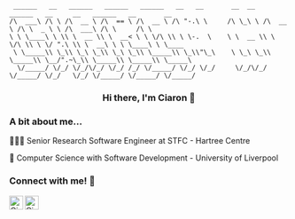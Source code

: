 
```
 ______   __   ______   ______   ______   __   __       __  __   ______   __     __   ______   __       __        
/\  ___\ /\ \ /\  __ \ /\  == \ /\  __ \ /\ "-.\ \     /\ \_\ \ /\  __ \ /\ \  _ \ \ /\  ___\ /\ \     /\ \       
\ \ \____\ \ \\ \  __ \\ \  __< \ \ \/\ \\ \ \-.  \    \ \  __ \\ \ \/\ \\ \ \/ ".\ \\ \  __\ \ \ \____\ \ \____  
 \ \_____\\ \_\\ \_\ \_\\ \_\ \_\\ \_____\\ \_\\"\_\    \ \_\ \_\\ \_____\\ \__/".~\_\\ \_____\\ \_____\\ \_____\ 
  \/_____/ \/_/ \/_/\/_/ \/_/ /_/ \/_____/ \/_/ \/_/     \/_/\/_/ \/_____/ \/_/   \/_/ \/_____/ \/_____/ \/_____/ 
```

<!-- TODO: Link personal website under my name-->
<h3 align="center">Hi there, I'm Ciaron 👋</h3>

### A bit about me...

🧑🏻‍💻 Senior Research Software Engineer at STFC - Hartree Centre

📜 Computer Science with Software Development - University of Liverpool

### Connect with me! 🔗

<a href="https://www.linkedin.com/in/ciaron-howell/"><img align="left" alt="Ciaron Howell | LinkedIn" src="https://github.com/gauravghongde/social-icons/blob/master/PNG/Color/LinkedIN.png" width="25px"/></a>
<a href="https://twitter.com/CiaronHowell_"><img align="left" alt="Ciaron Howell | Twitter" src="https://github.com/gauravghongde/social-icons/blob/master/PNG/Color/Twitter.png" width="25px"/></a>

<!-- IDEA: Auto add blog posts made to either medium or my own website? -->

<!-- Languages can be shown by the coding report i guess-->
<!-- TODO: Add coding report -->
